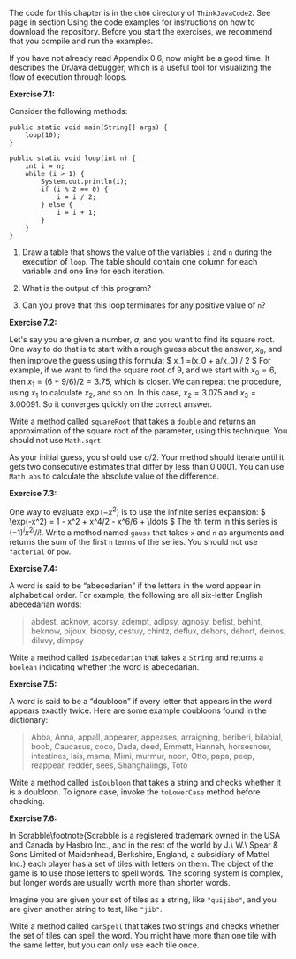 The code for this chapter is in the `ch06` directory of `ThinkJavaCode2`.
See page in section Using the code examples for instructions on how to download the repository.
Before you start the exercises, we recommend that you compile and run the examples.

If you have not already read Appendix 0.6, now might be a good time.
It describes the DrJava debugger, which is a useful tool for visualizing the flow of execution through loops.


**Exercise 7.1:**

Consider the following methods:

```code
public static void main(String[] args) {
    loop(10);
}

public static void loop(int n) {
    int i = n;
    while (i > 1) {
        System.out.println(i);
        if (i % 2 == 0) {
            i = i / 2;
        } else {
            i = i + 1;
        }
    }
}
```



1.  Draw a table that shows the value of the variables `i` and `n` during the execution of `loop`.
The table should contain one column for each variable and one line for each iteration.

1.  What is the output of this program?

1.  Can you prove that this loop terminates for any positive value of `n`?





**Exercise 7.2:**

Let's say you are given a number, $a$, and you want to find its square root.
One way to do that is to start with a rough guess about the answer, $x_0$, and then improve the guess using this formula:
$ x_1 =(x_0 + a/x_0) / 2 $
For example, if we want to find the square root of 9, and we start with $x_0 = 6$, then $x_1 = (6 + 9/6) / 2 = 3.75$, which is closer.
We can repeat the procedure, using $x_1$ to calculate $x_2$, and so on.
In this case, $x_2 = 3.075$ and $x_3 = 3.00091$.
So it converges quickly on the correct answer.

Write a method called `squareRoot` that takes a `double` and returns an approximation of the square root of the parameter, using this technique.
You should not use `Math.sqrt`.

As your initial guess, you should use $a/2$.
Your method should iterate until it gets two consecutive estimates that differ by less than 0.0001.
You can use `Math.abs` to calculate the absolute value of the difference.




**Exercise 7.3:**

One way to evaluate $\exp(-x^2)$ is to use the infinite series expansion:
$ \exp(-x^2) = 1 - x^2 + x^4/2 - x^6/6 + \ldots $
The $i$th term in this series is $(-1)^i x^{2i} / i!$.
Write a method named `gauss` that takes `x` and `n` as arguments and returns the sum of the first `n` terms of the series.
You should not use `factorial` or `pow`.




**Exercise 7.4:**


A word is said to be “abecedarian” if the letters in the word appear in alphabetical order.
For example, the following are all six-letter English abecedarian words:



> abdest, acknow, acorsy, adempt, adipsy, agnosy, befist, behint, 
> beknow, bijoux, biopsy, cestuy, chintz, deflux, dehors, dehort, 
> deinos, diluvy, dimpsy 


Write a method called `isAbecedarian` that takes a `String` and returns a `boolean` indicating whether the word is abecedarian.




**Exercise 7.5:**


A word is said to be a “doubloon” if every letter that appears in the word appears exactly twice.
Here are some example doubloons found in the dictionary:



> Abba, Anna, appall, appearer, appeases, arraigning, beriberi, bilabial, boob, Caucasus, coco, Dada, deed, Emmett, Hannah, horseshoer, intestines, Isis, mama, Mimi, murmur, noon, Otto, papa, peep, reappear, redder, sees, Shanghaiings, Toto


Write a method called `isDoubloon` that takes a string and checks whether it is a doubloon.
To ignore case, invoke the `toLowerCase` method before checking.



**Exercise 7.6:**


In Scrabble\footnote{Scrabble is a registered trademark owned in the USA and Canada by Hasbro Inc., and in the rest of the world by J.\ W.\ Spear \& Sons Limited of Maidenhead, Berkshire, England, a subsidiary of Mattel Inc.} each player has a set of tiles with letters on them.
The object of the game is to use those letters to spell words.
The scoring system is complex, but longer words are usually worth more than shorter words.

Imagine you are given your set of tiles as a string, like `"quijibo"`, and you are given another string to test, like `"jib"`.

Write a method called `canSpell` that takes two strings and checks whether the set of tiles can spell the word.
You might have more than one tile with the same letter, but you can only use each tile once.